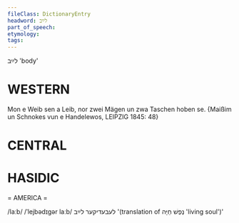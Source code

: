 ```yaml
---
fileClass: DictionaryEntry
headword: לײַב
part_of_speech: 
etymology: 
tags: 
---
```

לײַב
'body'

WESTERN
========

Mon e Weib sen a Leib, nor zwei Mägen un zwa Taschen hoben se.
{Maißim un Schnokes vun e Handelewos, LEIPZIG 1845: 48}

CENTRAL
========

HASIDIC
=======
= AMERICA = 

/laːb/
/ˈlejbədɪgər laːb/ לעבעדיקער לײַב '(translation of נֶפֶשׁ חַיָּה 'living soul')'